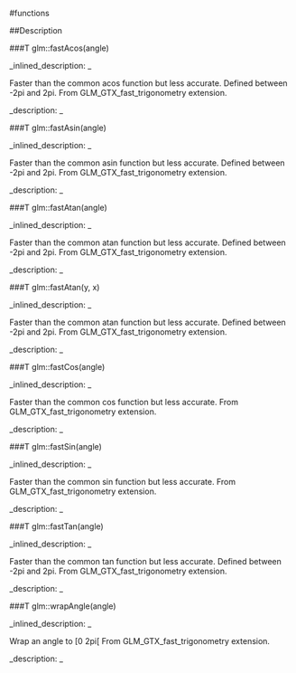 #functions


<!--
_visible: True_
_advanced: False_
-->

##Description






<!----------------------------------------------------------------------------->

###T glm::fastAcos(angle)

<!--
_syntax: glm::fastAcos(angle)_
_name: glm::fastAcos_
_returns: T_
_returns_description: _
_parameters: T angle_
_version_started: 0.10.0_
_version_deprecated: _
_summary: _
_constant: False_
_static: False_
_visible: True_
_advanced: False_
-->

_inlined_description: _

Faster than the common acos function but less accurate.
Defined between -2pi and 2pi.
From GLM_GTX_fast_trigonometry extension.





_description: _







<!----------------------------------------------------------------------------->

###T glm::fastAsin(angle)

<!--
_syntax: glm::fastAsin(angle)_
_name: glm::fastAsin_
_returns: T_
_returns_description: _
_parameters: T angle_
_version_started: 0.10.0_
_version_deprecated: _
_summary: _
_constant: False_
_static: False_
_visible: True_
_advanced: False_
-->

_inlined_description: _

Faster than the common asin function but less accurate.
Defined between -2pi and 2pi.
From GLM_GTX_fast_trigonometry extension.





_description: _







<!----------------------------------------------------------------------------->

###T glm::fastAtan(angle)

<!--
_syntax: glm::fastAtan(angle)_
_name: glm::fastAtan_
_returns: T_
_returns_description: _
_parameters: T angle_
_version_started: 0.10.0_
_version_deprecated: _
_summary: _
_constant: False_
_static: False_
_visible: True_
_advanced: False_
-->

_inlined_description: _

Faster than the common atan function but less accurate.
Defined between -2pi and 2pi.
From GLM_GTX_fast_trigonometry extension.





_description: _







<!----------------------------------------------------------------------------->

###T glm::fastAtan(y, x)

<!--
_syntax: glm::fastAtan(y, x)_
_name: glm::fastAtan_
_returns: T_
_returns_description: _
_parameters: T y, T x_
_version_started: 0.10.0_
_version_deprecated: _
_summary: _
_constant: False_
_static: False_
_visible: True_
_advanced: False_
-->

_inlined_description: _

Faster than the common atan function but less accurate.
Defined between -2pi and 2pi.
From GLM_GTX_fast_trigonometry extension.





_description: _







<!----------------------------------------------------------------------------->

###T glm::fastCos(angle)

<!--
_syntax: glm::fastCos(angle)_
_name: glm::fastCos_
_returns: T_
_returns_description: _
_parameters: T angle_
_version_started: 0.10.0_
_version_deprecated: _
_summary: _
_constant: False_
_static: False_
_visible: True_
_advanced: False_
-->

_inlined_description: _

Faster than the common cos function but less accurate.
From GLM_GTX_fast_trigonometry extension.





_description: _







<!----------------------------------------------------------------------------->

###T glm::fastSin(angle)

<!--
_syntax: glm::fastSin(angle)_
_name: glm::fastSin_
_returns: T_
_returns_description: _
_parameters: T angle_
_version_started: 0.10.0_
_version_deprecated: _
_summary: _
_constant: False_
_static: False_
_visible: True_
_advanced: False_
-->

_inlined_description: _

Faster than the common sin function but less accurate.
From GLM_GTX_fast_trigonometry extension.





_description: _







<!----------------------------------------------------------------------------->

###T glm::fastTan(angle)

<!--
_syntax: glm::fastTan(angle)_
_name: glm::fastTan_
_returns: T_
_returns_description: _
_parameters: T angle_
_version_started: 0.10.0_
_version_deprecated: _
_summary: _
_constant: False_
_static: False_
_visible: True_
_advanced: False_
-->

_inlined_description: _

Faster than the common tan function but less accurate.
Defined between -2pi and 2pi.
From GLM_GTX_fast_trigonometry extension.





_description: _







<!----------------------------------------------------------------------------->

###T glm::wrapAngle(angle)

<!--
_syntax: glm::wrapAngle(angle)_
_name: glm::wrapAngle_
_returns: T_
_returns_description: _
_parameters: T angle_
_version_started: 0.10.0_
_version_deprecated: _
_summary: _
_constant: False_
_static: False_
_visible: True_
_advanced: False_
-->

_inlined_description: _

Wrap an angle to [0 2pi[
From GLM_GTX_fast_trigonometry extension.





_description: _







<!----------------------------------------------------------------------------->


